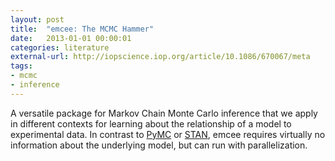```yaml
---
layout: post
title:  "emcee: The MCMC Hammer"
date:   2013-01-01 00:00:01
categories: literature
external-url: http://iopscience.iop.org/article/10.1086/670067/meta
tags:
- mcmc
- inference
---
```


A versatile package for Markov Chain Monte Carlo inference that we apply in different contexts for learning about the relationship of a model to experimental data. In contrast to [PyMC](https://github.com/pymc-devs/pymc3) or [STAN](http://mc-stan.org), emcee requires virtually no information about the underlying model, but can run with parallelization.
